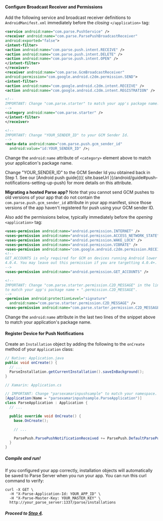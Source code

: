 #### Configure Broadcast Receiver and Permissions

Add the following service and broadcast receiver definitions to `AndroidManifest.xml` immediately before the *closing* `</application>` tag:

```xml
<service android:name="com.parse.PushService" />
<receiver android:name="com.parse.ParsePushBroadcastReceiver"
android:exported="false">
<intent-filter>
<action android:name="com.parse.push.intent.RECEIVE" />
<action android:name="com.parse.push.intent.DELETE" />
<action android:name="com.parse.push.intent.OPEN" />
</intent-filter>
</receiver>
<receiver android:name="com.parse.GcmBroadcastReceiver"
android:permission="com.google.android.c2dm.permission.SEND">
<intent-filter>
<action android:name="com.google.android.c2dm.intent.RECEIVE" />
<action android:name="com.google.android.c2dm.intent.REGISTRATION" />

<!--
IMPORTANT: Change "com.parse.starter" to match your app's package name.
-->
<category android:name="com.parse.starter" />
</intent-filter>
</receiver>

<!--
IMPORTANT: Change "YOUR_SENDER_ID" to your GCM Sender Id.
-->
<meta-data android:name="com.parse.push.gcm_sender_id"
  android:value="id:YOUR_SENDER_ID" />;
```

Change the `android:name` attribute of `<category>` element above to match your application's package name.

Change "YOUR_SENDER_ID" to the GCM Sender Id you obtained back in Step 1. See our [Android push guide]({{ site.baseUrl }}/android/guide#push-notifications-setting-up-push) for more details on this attribute.

**Migrating a hosted Parse app?** Note that you cannot send GCM pushes to old versions of your app that do not contain the `com.parse.push.gcm_sender_id` attribute in your app manifest, since those versions of the app haven't registered for push using your GCM sender ID.

Also add the permissions below, typically immediately before the *opening* `<application>` tag:

```xml
<uses-permission android:name="android.permission.INTERNET" />
<uses-permission android:name="android.permission.ACCESS_NETWORK_STATE" />
<uses-permission android:name="android.permission.WAKE_LOCK" />
<uses-permission android:name="android.permission.VIBRATE" />
<uses-permission android:name="com.google.android.c2dm.permission.RECEIVE" />
<!--
GET_ACCOUNTS is only required for GCM on devices running Android lower than
4.0.4. You may leave out this permission if you are targetting 4.0.4+.
-->
<uses-permission android:name="android.permission.GET_ACCOUNTS" />

<!--
IMPORTANT: Change "com.parse.starter.permission.C2D_MESSAGE" in the lines below
to match your app's package name + ".permission.C2D_MESSAGE".
-->
<permission android:protectionLevel="signature"
  android:name="com.parse.starter.permission.C2D_MESSAGE" />
<uses-permission android:name="com.parse.starter.permission.C2D_MESSAGE" />
```

Change the `android:name` attribute in the last two lines of the snippet above to match your application's package name.

#### Register Device for Push Notifications

Create an `Installation` object by adding the following to the `onCreate` method of your `Application` class:

```java
// Native: Application.java
public void onCreate() {
  // ...
  ParseInstallation.getCurrentInstallation().saveInBackground();
}
```

```csharp
// Xamarin: Application.cs

// IMPORTANT: Change "parsexamarinpushsample" to match your namespace.
[Application(Name = "parsexamarinpushsample.ParseApplication")]
class ParseApplication : Application {
  // ...

  public override void OnCreate() {
    base.OnCreate();

    // ...

    ParsePush.ParsePushNotificationReceived += ParsePush.DefaultParsePushNotificationReceivedHandler;
  }
}
```

##### Compile and run!

If you configured your app correctly, installation objects will automatically be saved to Parse Server when you run your app. You can run this curl command to verify:

```curl
curl -X GET \
  -H "X-Parse-Application-Id: YOUR_APP_ID" \
  -H "X-Parse-Master-Key: YOUR_MASTER_KEY" \
  http://your_parse_server:1337/parse/installations
```

##### Proceed to [Step 4](http://docs.parseplatform.org/parse-server/guide/#4-send-push-notifications).

